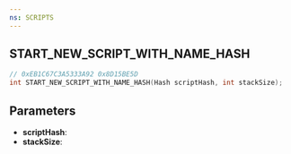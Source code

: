 ```yaml
---
ns: SCRIPTS
---
```

## START_NEW_SCRIPT_WITH_NAME_HASH

```c
// 0xEB1C67C3A5333A92 0x8D15BE5D
int START_NEW_SCRIPT_WITH_NAME_HASH(Hash scriptHash, int stackSize);
```

## Parameters
* **scriptHash**:
* **stackSize**:
